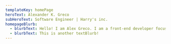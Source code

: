 ```yaml
---
templateKey: homePage
heroText: Alexander K. Greco
subHeroText: Software Engineer | Harry's inc.
homepageBlurb:
  - blurbText: Hello! I am Alex Greco. I am a front-end developer focused on React and static website publishing. I use Gatsby as my static publishing framework. In fact, this website is built using Gatsby 2.x, React, and deployed on Netlify!
  - blurbText: This is another textBlurb!
---
```


